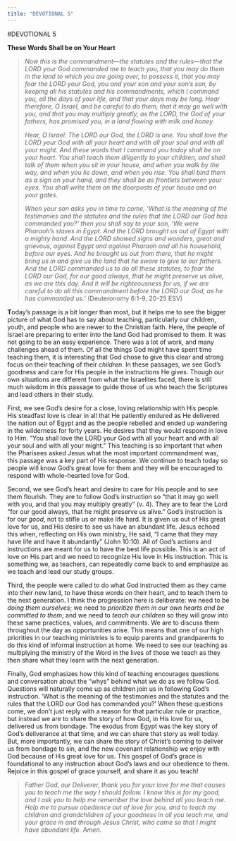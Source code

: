 ```yaml
---
title: "DEVOTIONAL 5"
---
```

#DEVOTIONAL 5

**These Words Shall be on Your Heart**

> *Now this is the commandment—the statutes and the rules—that the LORD
> your God commanded me to teach you, that you may do them in the land
> to which you are going over, to possess it, that you may fear the LORD
> your God, you and your son and your son’s son, by keeping all his
> statutes and his commandments, which I command you, all the days of
> your life, and that your days may be long. Hear therefore, O Israel,
> and be careful to do them, that it may go well with you, and that you
> may multiply greatly, as the LORD, the God of your fathers, has
> promised you, in a land flowing with milk and honey.*
>
> *Hear, O Israel: The LORD our God, the LORD is one. You shall love the
> LORD your God with all your heart and with all your soul and with all
> your might. And these words that I command you today shall be on your
> heart. You shall teach them diligently to your children, and shall
> talk of them when you sit in your house, and when you walk by the way,
> and when you lie down, and when you rise. You shall bind them as a
> sign on your hand, and they shall be as frontlets between your eyes.
> You shall write them on the doorposts of your house and on your
> gates.*
>
> *When your son asks you in time to come, ‘What is the meaning of the
> testimonies and the statutes and the rules that the LORD our God has
> commanded you?’ then you shall say to your son, ‘We were Pharaoh’s
> slaves in Egypt. And the LORD brought us out of Egypt with a mighty
> hand. And the LORD showed signs and wonders, great and grievous,
> against Egypt and against Pharaoh and all his household, before our
> eyes. And he brought us out from there, that he might bring us in and
> give us the land that he swore to give to our fathers. And the LORD
> commanded us to do all these statutes, to fear the LORD our God, for
> our good always, that he might preserve us alive, as we are this day.
> And it will be righteousness for us, if we are careful to do all this
> commandment before the LORD our God, as he has commanded us.’*
> (Deuteronomy 6:1-9, 20-25 ESV)

**T**oday’s passage is a bit longer than most, but it helps me to see
the bigger picture of what God has to say about teaching, particularly
our children, youth, and people who are newer to the Christian faith.
Here, the people of Israel are preparing to enter into the land God had
promised to them. It was not going to be an easy experience. There was a
lot of work, and many challenges ahead of them. Of all the things God
might have spent time teaching them, it is interesting that God chose to
give this clear and strong focus on their teaching of their *children*.
In these passages, we see God’s goodness and care for His people in the
instructions He gives. Though our own situations are different from what
the Israelites faced, there is still much wisdom in this passage to
guide those of us who teach the Scriptures and lead others in their
study.

First, we see God’s desire for a close, loving relationship with His
people. His steadfast love is clear in all that He patiently endured as
He delivered the nation out of Egypt and as the people rebelled and
ended up wandering in the wilderness for forty years. He desires that
they would respond in love to Him. “You shall love the LORD your God
with all your heart and with all your soul and with all your might.”
This teaching is so important that when the Pharisees asked Jesus what
the most important commandment was, this passage was a key part of His
response. We continue to teach today so people will know God’s great
love for them and they will be encouraged to respond with whole-hearted
love for God.

Second, we see God’s heart and desire to care for His people and to see
them flourish. They are to follow God’s instruction so “that it may go
well with you, and that you may multiply greatly” (v. 4). They are to
fear the Lord “for our good always, that he might preserve us alive.”
God’s instruction is for our *good*, not to stifle us or make life hard.
It is given us out of His great love for us, and His desire to see us
have an abundant life. Jesus echoed this when, reflecting on His own
ministry, He said, “I came that they may have life and have it
abundantly” (John 10:10). All of God’s actions and instructions are
meant for us to have the best life possible. This is an act of love on
His part and we need to recognize His love in His instruction. This is
something we, as teachers, can repeatedly come back to and emphasize as
we teach and lead our study groups.

Third, the people were called to do what God instructed them as they
came into their new land, to have these words on their heart, and to
teach them to the next generation. I think the progression here is
deliberate: we need to be *doing them ourselves*; we need to *prioritize
them in our own hearts and be committed to them*; and we need to *teach
our children* so they will grow into these same practices, values, and
commitments. We are to discuss them throughout the day as opportunities
arise. This means that one of our high priorities in our teaching
ministries is to equip parents and grandparents to do this kind of
informal instruction at home. We need to see our teaching as multiplying
the ministry of the Word in the lives of those we teach as they then
share what they learn with the next generation.

Finally, God emphasizes how this kind of teaching encourages questions
and conversation about the “whys” behind what we do as we follow God.
Questions will naturally come up as children join us in following God’s
instruction. ‘What is the meaning of the testimonies and the statutes
and the rules that the LORD our God has commanded you?’ When these
questions come, we don’t just reply with a reason for that particular
rule or practice, but instead we are to share the story of how God, in
His love for us, delivered us from bondage. The exodus from Egypt was
the key story of God’s deliverance at that time, and we can share that
story as well today. But, more importantly, we can share the story of
Christ’s coming to deliver us from bondage to sin, and the new covenant
relationship we enjoy with God because of His great love for us. This
gospel of God’s grace is foundational to any instruction about God’s
laws and our obedience to them. Rejoice in this gospel of grace
yourself, and share it as you teach!

> *Father God, our Deliverer, thank you for your love for me that causes
> you to teach me the way I should follow. I know this is for my good,
> and I ask you to help me remember the love behind all you teach me.
> Help me to pursue obedience out of love for you, and to teach my
> children and grandchildren of your goodness in all you teach me, and
> your grace in and through Jesus Christ, who came so that I might have
> abundant life. Amen.*
